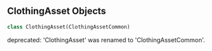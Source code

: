 ## ClothingAsset Objects

```python
class ClothingAsset(ClothingAssetCommon)
```

deprecated: 'ClothingAsset' was renamed to 'ClothingAssetCommon'.

<a id="unreal.ClothingAssetNv"></a>